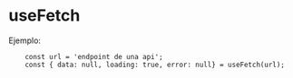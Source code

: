 # useFetch

Ejemplo:

```
    const url = 'endpoint de una api';
    const { data: null, loading: true, error: null} = useFetch(url);
```